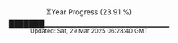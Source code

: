 <p align="center">
⏳Year Progress (23.91 %) <br>
███████▁▁▁▁▁▁▁▁▁▁▁▁▁▁▁▁▁▁▁▁▁▁▁ <br>
<sub>Updated: Sat, 29 Mar 2025 06:28:40 GMT</sub>
</p>

